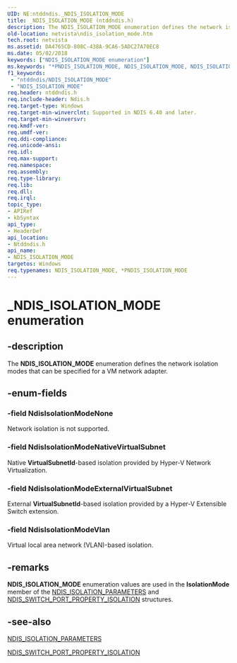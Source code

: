 ```yaml
---
UID: NE:ntddndis._NDIS_ISOLATION_MODE
title: _NDIS_ISOLATION_MODE (ntddndis.h)
description: The NDIS_ISOLATION_MODE enumeration defines the network isolation modes that can be specified for a VM network adapter.
old-location: netvista\ndis_isolation_mode.htm
tech.root: netvista
ms.assetid: DA4765CD-808C-438A-9CA6-5ADC27A70EC8
ms.date: 05/02/2018
keywords: ["NDIS_ISOLATION_MODE enumeration"]
ms.keywords: "*PNDIS_ISOLATION_MODE, NDIS_ISOLATION_MODE, NDIS_ISOLATION_MODE enumeration [Network Drivers Starting with Windows Vista], NdisIsolationModeExternalVirtualSubnet, NdisIsolationModeNativeVirtualSubnet, NdisIsolationModeNone, NdisIsolationModeVlan, _NDIS_ISOLATION_MODE, netvista.ndis_isolation_mode, ntddndis/NDIS_ISOLATION_MODE, ntddndis/NdisIsolationModeExternalVirtualSubnet, ntddndis/NdisIsolationModeNativeVirtualSubnet, ntddndis/NdisIsolationModeNone, ntddndis/NdisIsolationModeVlan"
f1_keywords:
 - "ntddndis/NDIS_ISOLATION_MODE"
 - "NDIS_ISOLATION_MODE"
req.header: ntddndis.h
req.include-header: Ndis.h
req.target-type: Windows
req.target-min-winverclnt: Supported in NDIS 6.40 and later.
req.target-min-winversvr: 
req.kmdf-ver: 
req.umdf-ver: 
req.ddi-compliance: 
req.unicode-ansi: 
req.idl: 
req.max-support: 
req.namespace: 
req.assembly: 
req.type-library: 
req.lib: 
req.dll: 
req.irql: 
topic_type:
- APIRef
- kbSyntax
api_type:
- HeaderDef
api_location:
- Ntddndis.h
api_name:
- NDIS_ISOLATION_MODE
targetos: Windows
req.typenames: NDIS_ISOLATION_MODE, *PNDIS_ISOLATION_MODE
---
```


# _NDIS_ISOLATION_MODE enumeration


## -description


The <b>NDIS_ISOLATION_MODE</b> enumeration defines the network isolation modes that can be specified for a VM network adapter.


## -enum-fields




### -field NdisIsolationModeNone

Network isolation is not supported.


### -field NdisIsolationModeNativeVirtualSubnet

Native <b>VirtualSubnetId</b>-based isolation provided by Hyper-V Network Virtualization.


### -field NdisIsolationModeExternalVirtualSubnet

External <b>VirtualSubnetId</b>-based isolation provided by a Hyper-V Extensible Switch extension.


### -field NdisIsolationModeVlan

Virtual local area network (VLAN)-based isolation.


## -remarks



<b>NDIS_ISOLATION_MODE</b> enumeration values are used in the <b>IsolationMode</b> member of the <a href="https://docs.microsoft.com/windows-hardware/drivers/ddi/ntddndis/ns-ntddndis-_ndis_isolation_parameters">NDIS_ISOLATION_PARAMETERS</a> and <a href="https://docs.microsoft.com/windows-hardware/drivers/ddi/ntddndis/ns-ntddndis-_ndis_switch_port_property_isolation">NDIS_SWITCH_PORT_PROPERTY_ISOLATION</a> structures.




## -see-also




<a href="https://docs.microsoft.com/windows-hardware/drivers/ddi/ntddndis/ns-ntddndis-_ndis_isolation_parameters">NDIS_ISOLATION_PARAMETERS</a>



<a href="https://docs.microsoft.com/windows-hardware/drivers/ddi/ntddndis/ns-ntddndis-_ndis_switch_port_property_isolation">NDIS_SWITCH_PORT_PROPERTY_ISOLATION</a>
 

 

